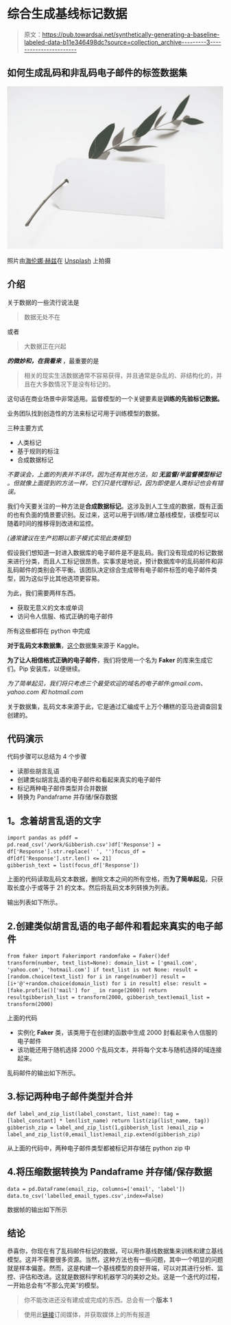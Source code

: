 # 综合生成基线标记数据

> 原文：<https://pub.towardsai.net/synthetically-generating-a-baseline-labeled-data-b11e346498dc?source=collection_archive---------3----------------------->

## 如何生成乱码和非乱码电子邮件的标签数据集

![](img/90aa357fae37bb59830da9d76ac22543.png)

照片由[海伦娜·赫兹](https://unsplash.com/@imperiumnordique?utm_source=medium&utm_medium=referral)在 [Unsplash](https://unsplash.com?utm_source=medium&utm_medium=referral) 上拍摄

## 介绍

关于数据的一些流行说法是

> 数据无处不在

或者

> 大数据正在兴起

***的微妙和，在我看来*** ，最重要的是

> 相关的现实生活数据通常不容易获得，并且通常是杂乱的、非结构化的，并且在大多数情况下是没有标记的。

这句话在商业场景中非常适用。监督模型的一个关键要素是**训练的先验标记数据。**

业务团队找到创造性的方法来标记可用于训练模型的数据。

三种主要方式

*   人类标记
*   基于规则的标注
*   合成数据标记

*不要误会，上面的列表并不详尽，因为还有其他方法，如* ***无监督/半监督模型标记*** *。但就像上面提到的方法一样，它们只是代理标记，因为即使是人类标记也会有错误。*

我们今天要关注的一种方法是**合成数据标记**。这涉及到人工生成的数据，既有正面的也有负面的情景要识别。反过来，这可以用于训练/建立基线模型，该模型可以随着时间的推移得到改进和监控。

*(通常建议在生产初期以影子模式实现此类模型)*

假设我们想知道一封进入数据库的电子邮件是不是乱码。我们没有现成的标记数据来进行分类，而且人工标记很昂贵。实事求是地说，预计数据库中的乱码邮件和非乱码邮件的类别会不平衡。该团队决定综合生成带有电子邮件标签的电子邮件类型，因为这似乎比其他选项更容易。

为此，我们需要两样东西。

*   获取无意义的文本或单词
*   访问令人信服、格式正确的电子邮件

所有这些都将在 python 中完成

**对于乱码文本数据集**，[这个](https://www.kaggle.com/datasets/johnwdata/gibberish-text-classification?select=Gibberish.csv)数据集来源于 Kaggle。

**为了让人相信格式正确的电子邮件**，我们将使用一个名为 **Faker** 的库来生成它们。Pip 安装库，以便继续。

*为了简单起见，我们将只考虑三个最受欢迎的域名的电子邮件:gmail.com、yahoo.com 和 hotmail.com*

关于数据集，乱码文本来源于此，它是通过汇编成千上万个糟糕的亚马逊调查回复创建的。

## 代码演示

代码步骤可以总结为 4 个步骤

*   读那些胡言乱语
*   创建类似胡言乱语的电子邮件和看起来真实的电子邮件
*   标记两种电子邮件类型并合并数据
*   转换为 Pandaframe 并存储/保存数据

## **1。念着胡言乱语的文字**

```
import pandas as pddf = pd.read_csv('/work/Gibberish.csv')df['Response'] = df['Response'].str.replace(' ', '')focus_df = df[df['Response'].str.len() <= 21]
gibberish_text = list(focus_df['Response'])
```

上面的代码读取乱码文本数据，删除文本之间的所有空格，而**为了简单起见**，只获取长度小于或等于 21 的文本。然后将乱码文本列转换为列表。

输出列表如下所示。

## 2.创建类似胡言乱语的电子邮件和看起来真实的电子邮件

```
from faker import Fakerimport randomfake = Faker()def transform(number, text_list=None): domain_list = ['gmail.com', 'yahoo.com', 'hotmail.com'] if text_list is not None: result = [random.choice(text_list) for i in range(number)] result = [i+'@'+random.choice(domain_list) for i in result] else: result = [fake.profile()['mail'] for _ in range(2000)] return resultgibberish_list = transform(2000, gibberish_text)email_list = transform(2000)
```

上面的代码

*   实例化 **Faker** 类，该类用于在创建的函数中生成 2000 封看起来令人信服的电子邮件
*   该功能还用于随机选择 2000 个乱码文本，并将每个文本与随机选择的域连接起来。

乱码邮件的输出如下所示。

## 3.标记两种电子邮件类型并合并

```
def label_and_zip_list(label_constant, list_name): tag = [label_constant] * len(list_name) return list(zip(list_name, tag)) gibberish_zip = label_and_zip_list(1,gibberish_list )email_zip = label_and_zip_list(0,email_list)email_zip.extend(gibberish_zip)
```

从上面的代码中，两种电子邮件类型都被标记并存储在 python zip 中

## 4.将压缩数据转换为 Pandaframe 并存储/保存数据

```
data = pd.DataFrame(email_zip, columns=['email', 'label'])
data.to_csv('labelled_email_types.csv',index=False)
```

数据帧的输出如下所示

## 结论

恭喜你，你现在有了乱码邮件标记的数据，可以用作基线数据集来训练和建立基线模型。这并不需要很多资源。当然，这种方法也有一些问题，其中一个明显的问题就是样本偏差。然而，这是构建一个基线模型的良好开端，可以对其进行分析、监控、评估和改进。这就是数据科学和机器学习的美妙之处。这是一个迭代的过程，一开始总会有“不那么完美”的模型。

> 你不能改进还没有建成或完成的东西。总会有一个**版本 1**

> 使用此[链接](https://anitaokoh.medium.com/membership)订阅媒体，并获取媒体上的所有报道